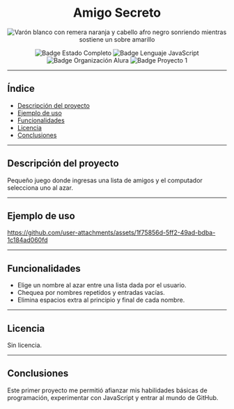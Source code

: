 <h1 align="center"> Amigo Secreto </h1>

<p align="center">
<img src="https://github.com/user-attachments/assets/a5fd6cca-68fc-49b2-835e-6a0360366fd7" alt="Varón blanco con remera naranja y cabello afro negro sonriendo mientras sostiene un sobre amarillo">
</p>

<p align="center">
<img src="https://img.shields.io/badge/ESTADO-COMPLETO-green" alt="Badge Estado Completo">
<img src="https://img.shields.io/badge/LENGUAJE-JAVASCRIPT-magenta" alt="Badge Lenguaje JavaScript">
<img src="https://img.shields.io/badge/ORGANIZACIÓN-ALURA-blue" alt="Badge Organización Alura">
<img src="https://img.shields.io/badge/PROYECTO-1-orange" alt="Badge Proyecto 1">
</p>

---

## Índice

- [Descripción del proyecto](#descripción-del-proyecto)
- [Ejemplo de uso](#ejemplo-de-uso)
- [Funcionalidades](#funcionalidades)
- [Licencia](#licencia)
- [Conclusiones](#conclusiones)

---

## Descripción del proyecto

Pequeño juego donde ingresas una lista de amigos y el computador selecciona uno al azar.

---
## Ejemplo de uso




https://github.com/user-attachments/assets/1f75856d-5ff2-49ad-bdba-1c184ad060fd


---

## Funcionalidades

- Elige un nombre al azar entre una lista dada por el usuario.  
- Chequea por nombres repetidos y entradas vacías.  
- Elimina espacios extra al principio y final de cada nombre.

---

## Licencia

Sin licencia.

---

## Conclusiones

Este primer proyecto me permitió afianzar mis habilidades básicas de programación, experimentar con JavaScript y entrar al mundo de GitHub.
